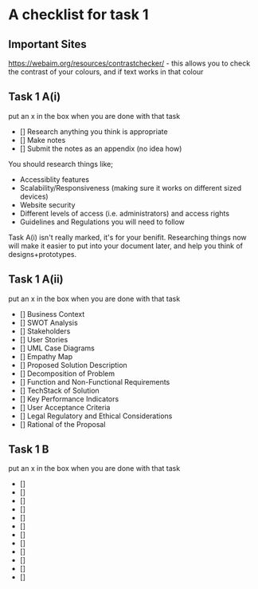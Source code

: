# A checklist for task 1 #

## Important Sites ##
https://webaim.org/resources/contrastchecker/ - this allows you to check the contrast of your colours, and if text works in that colour

## Task 1 A(i) ##
put an x in the box when you are done with that task

- [] Research anything you think is appropriate
- [] Make notes
- [] Submit the notes as an appendix (no idea how)

You should research things like;
- Accessiblity features
- Scalability/Responsiveness (making sure it works on different sized devices)
- Website security
- Different levels of access (i.e. administrators) and access rights
- Guidelines and Regulations you will need to follow

Task A(i) isn't really marked, it's for your benifit. Researching things now will make it easier to put into your document later, and help you think of designs+prototypes.

## Task 1 A(ii) ##
put an x in the box when you are done with that task

- [] Business Context
- [] SWOT Analysis
- [] Stakeholders
- [] User Stories
- [] UML Case Diagrams
- [] Empathy Map
- [] Proposed Solution Description
- [] Decomposition of Problem
- [] Function and Non-Functional Requirements
- [] TechStack of Solution
- [] Key Performance Indicators
- [] User Acceptance Criteria
- [] Legal Regulatory and Ethical Considerations
- [] Rational of the Proposal

## Task 1 B ##
put an x in the box when you are done with that task

- [] 
- [] 
- [] 
- [] 
- [] 
- [] 
- [] 
- [] 
- [] 
- [] 
- [] 
- [] 